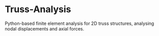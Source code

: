 # Truss-Analysis
Python-based finite element analysis for 2D truss structures, analysing nodal displacements and axial forces.

